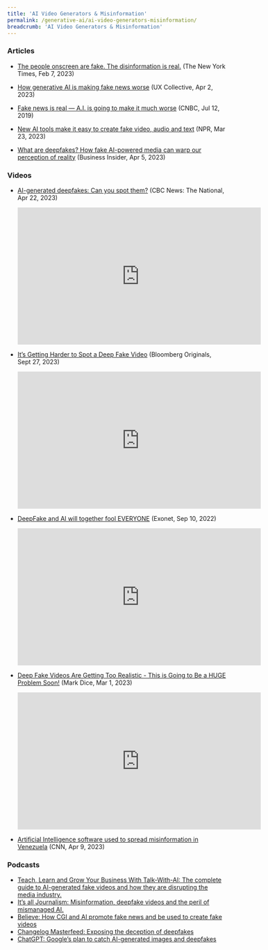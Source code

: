 ```yaml
---
title: 'AI Video Generators & Misinformation'
permalink: /generative-ai/ai-video-generators-misinformation/
breadcrumb: 'AI Video Generators & Misinformation'
---
```


### Articles 

- [The people onscreen are fake. The disinformation is real.](https://www.nytimes.com/2023/02/07/technology/artificial-intelligence-training-deepfake.html) (The New York Times, Feb 7, 2023)

- [How generative AI is making fake news worse](https://bootcamp.uxdesign.cc/how-generative-ai-is-making-fake-news-worse-4f3408bfca63) (UX Collective, Apr 2, 2023)

- [Fake news is real — A.I. is going to make it much worse](https://www.cnbc.com/2019/07/12/fake-news-is-real-ai-is-going-to-make-it-much-worse.html) (CNBC, Jul 12, 2019)

- [New AI tools make it easy to create fake video, audio and text](https://www.npr.org/2023/03/23/1165146797/it-takes-a-few-dollars-and-8-minutes-to-create-a-deepfake-and-thats-only-the-sta) (NPR, Mar 23, 2023)

- [What are deepfakes? How fake AI-powered media can warp our perception of reality](https://www.businessinsider.com/guides/tech/what-is-deepfake) (Business Insider, Apr 5, 2023)

  

### Videos

- [AI-generated deepfakes: Can you spot them?](https://www.youtube.com/watch?v=gB7oQZDPa1I) (CBC News: The National, Apr 22, 2023)

  <iframe width="560" height="315" src="https://www.youtube.com/embed/gB7oQZDPa1I" title="YouTube video player" frameborder="0" allow="accelerometer; autoplay; clipboard-write; encrypted-media; gyroscope; picture-in-picture; web-share" allowfullscreen></iframe>

  

- [It’s Getting Harder to Spot a Deep Fake Video](https://www.youtube.com/watch?v=gLoI9hAX9dw) (Bloomberg Originals, Sept 27, 2023)

  <iframe width="560" height="315" src="https://www.youtube.com/embed/gLoI9hAX9dw" title="YouTube video player" frameborder="0" allow="accelerometer; autoplay; clipboard-write; encrypted-media; gyroscope; picture-in-picture; web-share" allowfullscreen></iframe>

  

- [DeepFake and AI will together fool EVERYONE](https://www.youtube.com/watch?v=Wrald_EZgDQ) (Exonet, Sep 10, 2022)

  <iframe width="560" height="315" src="https://www.youtube.com/embed/Wrald_EZgDQ" title="YouTube video player" frameborder="0" allow="accelerometer; autoplay; clipboard-write; encrypted-media; gyroscope; picture-in-picture; web-share" allowfullscreen></iframe>

  

- [Deep Fake Videos Are Getting Too Realistic - This is Going to Be a HUGE Problem Soon!](https://www.youtube.com/watch?v=0yXHoZo1cNY) (Mark Dice, Mar 1, 2023)

  <iframe width="560" height="315" src="https://www.youtube.com/embed/0yXHoZo1cNY" title="YouTube video player" frameborder="0" allow="accelerometer; autoplay; clipboard-write; encrypted-media; gyroscope; picture-in-picture; web-share" allowfullscreen></iframe>

  

- [Artificial Intelligence software used to spread misinformation in Venezuela](https://edition.cnn.com/videos/world/2023/04/09/exp-venezuela-artificial-intelligence-stefano-pozzebon-fst-04091aseg2-cnni-world.cnn) (CNN, Apr 9, 2023)



### Podcasts 

- [Teach, Learn and Grow Your Business With Talk-With-AI: The complete guide to AI-generated fake videos and how they are disrupting the media industry.](https://open.spotify.com/episode/7qy7BD2Ll46qtMonY1JzBh)
- [It’s all Journalism: Misinformation, deepfake videos and the peril of mismanaged AI.](https://open.spotify.com/episode/4whKDWGRsFjh9rJf1EVyCM)
- [Believe: How CGI and AI promote fake news and be used to create fake videos](https://open.spotify.com/episode/3AB3pMfNjn8ada4xfjeeiy)
- [Changelog Masterfeed: Exposing the deception of deepfakes](https://open.spotify.com/episode/67zM71Jf4tf9t1jK2NPkOb)
- [ChatGPT: Google’s plan to catch AI-generated images and deepfakes](https://open.spotify.com/episode/5Cv45NE41hIYuXVIsnlKn8)